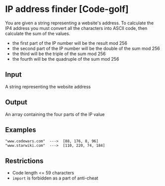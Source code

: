 # IP address finder [Code-golf]

You are given a string representing a website's address. To calculate the IP4 address you must convert all the characters into ASCII code, then calculate the sum of the values.

* the first part of the IP number will be the result mod 256
* the second part of the IP number will be the double of the sum mod 256
* the third will be the triple of the sum mod 256
* the fourth will be the quadruple of the sum mod 256

## Input

A string representing the website address


## Output

An array containing the four parts of the IP value


## Examples
```
"www.codewars.com"  --->  [88, 176, 8, 96]
"www.starwiki.com"  --->  [110, 220, 74, 184]
```

## Restrictions

* Code length <= 59 characters
* ```import``` is forbidden as a part of anti-cheat

